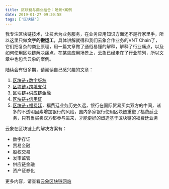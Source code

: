 ```yaml
---
title: 区块链与商业结合：场景+案例
date: 2019-01-27 09:30:58
tags: ['区块链']
---
```


我专注区块链技术，让技术为业务服务，在业务应用知识方面还不是行家里手，所以这里只做**文字的搬运工**，具体讲解就得和我们云象合作业务的VNT Chain了，它们把复杂的商业原理，用一篇文章做了通俗易懂的解释，解释了行业痛点，以及如何使用区块链解决痛点，在某些应用场景上，云象已经走在了行业前列，所以文章中也包含云象的案例。

陆续会有很多期，请阅读自己感兴趣的文章：

1. [区块链+数字版权](https://mp.weixin.qq.com/s/yJfthwFgiolSVKAkC9uSCA)
1. [区块链+跨境支付](https://mp.weixin.qq.com/s/J2rpRiaEsl2c0kLWSu4e3Q)
1. [区块链+供应链金融](https://mp.weixin.qq.com/s/Yhht-PBLxvl9rRu5RiXuqg)
1. [区块链+信用证](https://mp.weixin.qq.com/s/TGjDimw9BK7f-KfuDZvJqg)
1. [区块链+福费廷](https://mp.weixin.qq.com/s/BjnNpnzYgd_Kv6nvaElrfg)，福费廷业务历史久远，银行在国际贸易买卖双方的中间，诸多的不透明因素增加银行的风险，国内多家银行使用区块链重塑了福费廷业务，只有当买卖双方都参与进来，才能更好的塑造基于区块链的福费廷业务


云象在区块链上的解决方案有：
- 数字存证
- 贸易金融
- 股权交易
- 发审监管
- 供应链金融
- 资产证券化

更多内容，请查看[云象区块链网站](https://www.yunphant.com/solution/securitization)